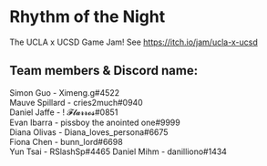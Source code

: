 # Rhythm of the Night
The UCLA x UCSD Game Jam! See https://itch.io/jam/ucla-x-ucsd

## Team members & Discord name:
Simon Guo - Ximeng.g#4522    
Mauve Spillard - cries2much#0940    
Daniel Jaffe - ! 𝓕𝓵𝓪𝓻𝓻𝓸𝓼#0851    
Evan Ibarra - pissboy the anointed one#9999    
Diana Olivas - Diana_loves_persona#6675    
Fiona Chen - bunn_lord#6698  
Yun Tsai - RSlashSp#4465 
Daniel Mihm - danilliono#1434

